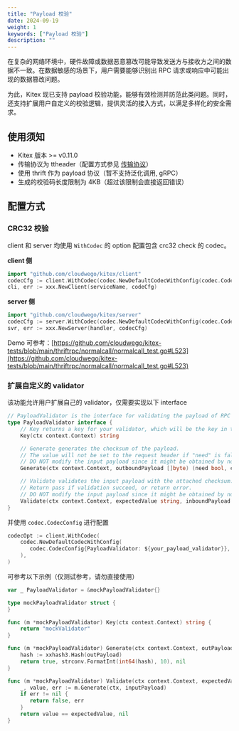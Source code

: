 ```yaml
---
title: "Payload 校验"
date: 2024-09-19
weight: 1
keywords: ["Payload 校验"]
description: ""
---
```


在复杂的网络环境中，硬件故障或数据恶意篡改可能导致发送方与接收方之间的数据不一致。在数据敏感的场景下，用户需要能够识别出 RPC 请求或响应中可能出现的数据篡改问题。

为此，Kitex 现已支持 payload 校验功能，能够有效检测并防范此类问题。同时，还支持扩展用户自定义的校验逻辑，提供灵活的接入方式，以满足多样化的安全需求。

## 使用须知

- Kitex 版本 >= v0.11.0
- 传输协议为 ttheader（配置方式参见 [传输协议](https://www.cloudwego.io/zh/docs/kitex/tutorials/basic-feature/protocol/transport_protocol/)）
- 使用 thrift 作为 payload 协议（暂不支持泛化调用, gRPC）
- 生成的校验码长度限制为 4KB（超过该限制会直接返回错误）

## 配置方式

### CRC32 校验

client 和 server 均使用 `WithCodec` 的 option 配置包含 crc32 check 的 codec。

**client 侧**

```go
import "github.com/cloudwego/kitex/client"
codecCfg := client.WithCodec(codec.NewDefaultCodecWithConfig(codec.CodecConfig{CRC32Check: true})
cli, err := xxx.NewClient(serviceName, codeCfg)
```

**server 侧**

```go
import "github.com/cloudwego/kitex/server"
codecCfg := server.WithCodec(codec.NewDefaultCodecWithConfig(codec.CodecConfig{CRC32Check: true})
svr, err := xxx.NewServer(handler, codecCfg)
```

Demo 可参考：[https://github.com/cloudwego/kitex-tests/blob/main/thriftrpc/normalcall/normalcall_test.go#L523](https://github.com/cloudwego/kitex-tests/blob/main/thriftrpc/normalcall/normalcall_test.go#L523)

### 扩展自定义的 validator

该功能允许用户扩展自己的 validator，仅需要实现以下 interface

```go
// PayloadValidator is the interface for validating the payload of RPC requests, which allows customized Checksum function.
type PayloadValidator interface {
    // Key returns a key for your validator, which will be the key in ttheader
    Key(ctx context.Context) string

    // Generate generates the checksum of the payload.
    // The value will not be set to the request header if "need" is false.
    // DO NOT modify the input payload since it might be obtained by nocopy API from the underlying buffer.
    Generate(ctx context.Context, outboundPayload []byte) (need bool, checksum string, err error)

    // Validate validates the input payload with the attached checksum.
    // Return pass if validation succeed, or return error.
    // DO NOT modify the input payload since it might be obtained by nocopy API from the underlying buffer.
    Validate(ctx context.Context, expectedValue string, inboundPayload []byte) (pass bool, err error)
}
```

并使用 `codec.CodecConfig` 进行配置

```go
codecOpt := client.WithCodec(
    codec.NewDefaultCodecWithConfig(
       codec.CodecConfig{PayloadValidator: ${your_payload_validator}},
    ),
)
```

可参考以下示例（仅测试参考，请勿直接使用）

```go
var _ PayloadValidator = &mockPayloadValidator{}

type mockPayloadValidator struct {
}

func (m *mockPayloadValidator) Key(ctx context.Context) string {
    return "mockValidator"
}

func (m *mockPayloadValidator) Generate(ctx context.Context, outPayload []byte) (need bool, value string, err error) {
    hash := xxhash3.Hash(outPayload)
    return true, strconv.FormatInt(int64(hash), 10), nil
}

func (m *mockPayloadValidator) Validate(ctx context.Context, expectedValue string, inputPayload []byte) (pass bool, err error) {
    _, value, err := m.Generate(ctx, inputPayload)
    if err != nil {
       return false, err
    }
    return value == expectedValue, nil
}
```
